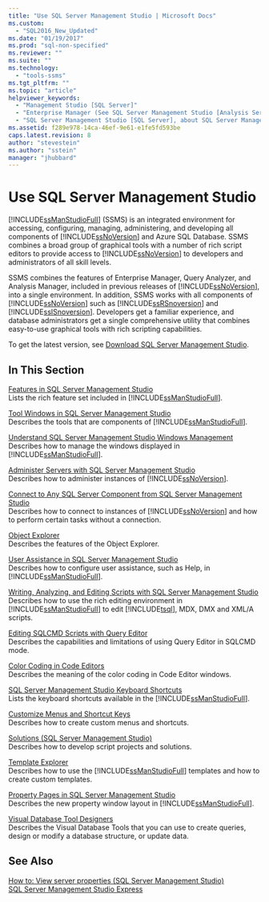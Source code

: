 ```yaml
---
title: "Use SQL Server Management Studio | Microsoft Docs"
ms.custom: 
  - "SQL2016_New_Updated"
ms.date: "01/19/2017"
ms.prod: "sql-non-specified"
ms.reviewer: ""
ms.suite: ""
ms.technology: 
  - "tools-ssms"
ms.tgt_pltfrm: ""
ms.topic: "article"
helpviewer_keywords: 
  - "Management Studio [SQL Server]"
  - "Enterprise Manager (See SQL Server Management Studio [Analysis Services])"
  - "SQL Server Management Studio [SQL Server], about SQL Server Management Studio"
ms.assetid: f289e978-14ca-46ef-9e61-e1fe5fd593be
caps.latest.revision: 8
author: "stevestein"
ms.author: "sstein"
manager: "jhubbard"
---
```

# Use SQL Server Management Studio
[!INCLUDE[ssManStudioFull](../includes/ssmanstudiofull_md.md)] (SSMS) is an integrated environment for accessing, configuring, managing, administering, and developing all components of [!INCLUDE[ssNoVersion](../includes/ssnoversion_md.md)] and Azure SQL Database. SSMS combines a broad group of graphical tools with a number of rich script editors to provide access to [!INCLUDE[ssNoVersion](../includes/ssnoversion_md.md)] to developers and administrators of all skill levels.  
  
SSMS combines the features of Enterprise Manager, Query Analyzer, and Analysis Manager, included in previous releases of [!INCLUDE[ssNoVersion](../includes/ssnoversion_md.md)], into a single environment. In addition, SSMS works with all components of [!INCLUDE[ssNoVersion](../includes/ssnoversion_md.md)] such as [!INCLUDE[ssRSnoversion](../includes/ssrsnoversion_md.md)] and [!INCLUDE[ssISnoversion](../includes/ssisnoversion_md.md)]. Developers get a familiar experience, and database administrators get a single comprehensive utility that combines easy-to-use graphical tools with rich scripting capabilities.  
  
To get the latest version, see [Download SQL Server Management Studio](https://msdn.microsoft.com/library/mt238290.aspx).  
  
## In This Section  
[Features in SQL Server Management Studio](../ssms/features-in-sql-server-management-studio.md)  
Lists the rich feature set included in [!INCLUDE[ssManStudioFull](../includes/ssmanstudiofull_md.md)].  
  
[Tool Windows in SQL Server Management Studio](../ssms/tool-windows-in-sql-server-management-studio.md)  
Describes the tools that are components of [!INCLUDE[ssManStudioFull](../includes/ssmanstudiofull_md.md)].  
  
[Understand SQL Server Management Studio Windows Management](../ssms/understand-sql-server-management-studio-windows-management.md)  
Describes how to manage the windows displayed in [!INCLUDE[ssManStudioFull](../includes/ssmanstudiofull_md.md)].  
  
[Administer Servers with SQL Server Management Studio](../ssms/administer-servers-with-sql-server-management-studio.md)  
Describes how to administer instances of [!INCLUDE[ssNoVersion](../includes/ssnoversion_md.md)].  
  
[Connect to Any SQL Server Component from SQL Server Management Studio](../ssms/f1-help/connect-to-any-sql-server-component-from-sql-server-management-studio.md)  
Describes how to connect to instances of [!INCLUDE[ssNoVersion](../includes/ssnoversion_md.md)] and how to perform certain tasks without a connection.  
  
[Object Explorer](../ssms/object/object-explorer.md)  
Describes the features of the Object Explorer.  
  
[User Assistance in SQL Server Management Studio](../ssms/user-assistance-in-sql-server-management-studio.md)  
Describes how to configure user assistance, such as Help, in [!INCLUDE[ssManStudioFull](../includes/ssmanstudiofull_md.md)].  
  
[Writing, Analyzing, and Editing Scripts with SQL Server Management Studio](http://msdn.microsoft.com/en-us/062051e4-4b77-4969-98ae-d2547c24ce3e)  
Describes how to use the rich editing environment in [!INCLUDE[ssManStudioFull](../includes/ssmanstudiofull_md.md)] to edit [!INCLUDE[tsql](../includes/tsql_md.md)], MDX, DMX and XML/A scripts.  
  
[Editing SQLCMD Scripts with Query Editor](http://msdn.microsoft.com/en-us/f77b866d-c330-47c9-9e74-0b8d8dff4b31)  
Describes the capabilities and limitations of using Query Editor in SQLCMD mode.  
  
[Color Coding in Code Editors](http://msdn.microsoft.com/en-us/802882dc-c997-4e3f-8a01-994bb43169ae)  
Describes the meaning of the color coding in Code Editor windows.  
  
[SQL Server Management Studio Keyboard Shortcuts](http://msdn.microsoft.com/en-us/98baaac4-0727-4ce4-8bfe-c63793ae69b8)  
Lists the keyboard shortcuts available in the [!INCLUDE[ssManStudioFull](../includes/ssmanstudiofull_md.md)].  
  
[Customize Menus and Shortcut Keys](../ssms/customize-menus-and-shortcut-keys.md)  
Describes how to create custom menus and shortcuts.  
  
[Solutions &#40;SQL Server Management Studio&#41;](../ssms/solution/solutions-sql-server-management-studio.md)  
Describes how to develop script projects and solutions.  
  
[Template Explorer](../ssms/template/template-explorer.md)  
Describes how to use the [!INCLUDE[ssManStudioFull](../includes/ssmanstudiofull_md.md)] templates and how to create custom templates.  
  
[Property Pages in SQL Server Management Studio](../ssms/property-pages-in-sql-server-management-studio.md)  
Describes the new property window layout in [!INCLUDE[ssManStudioFull](../includes/ssmanstudiofull_md.md)].  
  
[Visual Database Tool Designers](../ssms/visual-db-tools/visual-database-tool-designers.md)  
Describes the Visual Database Tools that you can use to create queries, design or modify a database structure, or update data.  
  
## See Also  
[How to: View server properties (SQL Server Management Studio)](http://msdn.microsoft.com/en-us/55f3ac04-5626-4ad2-96bd-a1f1b079659d)  
[SQL Server Management Studio Express](http://msdn.microsoft.com/en-us/1a7fb3e5-51c9-437f-a8b7-10f777c4d3b7)  
  
